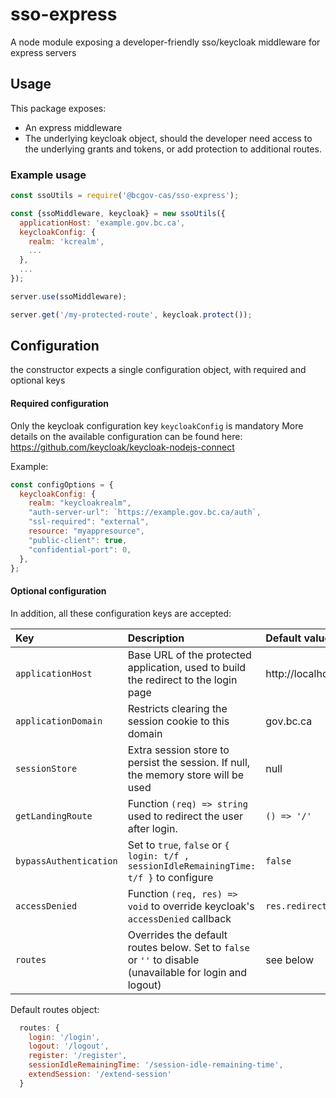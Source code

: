 # sso-express

A node module exposing a developer-friendly sso/keycloak middleware for express servers

## Usage

This package exposes:

- An express middleware
- The underlying keycloak object, should the developer need access to the underlying grants and tokens, or add protection to additional routes.

### Example usage

```javascript
const ssoUtils = require('@bcgov-cas/sso-express');

const {ssoMiddleware, keycloak} = new ssoUtils({
  applicationHost: 'example.gov.bc.ca',
  keycloakConfig: {
    realm: 'kcrealm',
    ...
  },
  ...
});

server.use(ssoMiddleware);

server.get('/my-protected-route', keycloak.protect());
```

## Configuration

the constructor expects a single configuration object, with required and optional keys

#### Required configuration

Only the keycloak configuration key `keycloakConfig` is mandatory
More details on the available configuration can be found here: https://github.com/keycloak/keycloak-nodejs-connect

Example:

```javascript
const configOptions = {
  keycloakConfig: {
    realm: "keycloakrealm",
    "auth-server-url": `https://example.gov.bc.ca/auth`,
    "ssl-required": "external",
    resource: "myappresource",
    "public-client": true,
    "confidential-port": 0,
  },
};
```

#### Optional configuration

In addition, all these configuration keys are accepted:

| Key                    | Description                                                                                              | Default value          |
| :--------------------- | :------------------------------------------------------------------------------------------------------- | :--------------------- |
| `applicationHost`      | Base URL of the protected application, used to build the redirect to the login page                      | http://localhost       |
| `applicationDomain`    | Restricts clearing the session cookie to this domain                                                     | gov.bc.ca              |
| `sessionStore`         | Extra session store to persist the session. If null, the memory store will be used                       | null                   |
| `getLandingRoute`      | Function `(req) => string` used to redirect the user after login.                                        | `() => '/'`            |
| `bypassAuthentication` | Set to `true`, `false` or `{ login: t/f , sessionIdleRemainingTime: t/f }` to configure                  | `false`                |
| `accessDenied`         | Function `(req, res) => void` to override keycloak's `accessDenied` callback                             | `res.redirect('/403')` |
| `routes`               | Overrides the default routes below. Set to `false` or `''` to disable (unavailable for login and logout) | see below              |

Default routes object:

```javascript
  routes: {
    login: '/login',
    logout: '/logout',
    register: '/register',
    sessionIdleRemainingTime: '/session-idle-remaining-time',
    extendSession: '/extend-session'
  }
```
